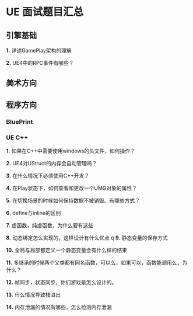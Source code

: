 # UE 面试题目汇总

## 引擎基础

**1.** 详述GamePlay架构的理解

**2.** UE4中的RPC事件有哪些？

## 美术方向

## 程序方向

### BluePrint

### UE C++

**1.** 如果在C++中需要使用windows的头文件，如何操作？

**2.** UE4对UStruct的内存会自动管理吗？

**3.** 在什么情况下必须使用C++开发？

**4.** 在Play状态下，如何查看和更改一个UMG对象的属性？

**5.** 在切换场景的时候如何保持数据不被销毁。有哪些方式？

**6.** define与inline的区别

**7.** 虚函数，纯虚函数，为什么要有这些

**8.** 动态绑定怎么实现的，这样设计有什么优点
q
**9.** 静态变量的保存方式

**10.** 全局与局部都定义一个静态变量会有什么样的结果

**11.** 多继承的时候两个父类都有同名函数，可以么，如果可以，函数能调用么，为什么？

**12.** 帧同步，状态同步，你们游戏是怎么设计的。

**13.** 什么情况导致栈溢出

**14.** 内存泄漏的情况有哪些，怎么检测内存泄漏
